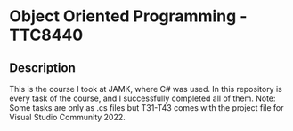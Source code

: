 # Object Oriented Programming - TTC8440

## Description

This is the course I took at JAMK, where C# was used.
In this repository is every task of the course, and I successfully completed all of them.
Note: Some tasks are only as .cs files but T31-T43 comes with the project file for Visual Studio Community 2022.

